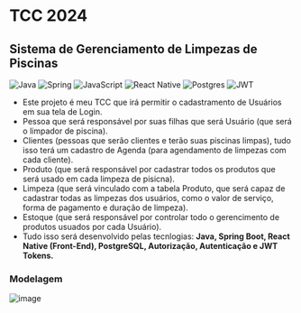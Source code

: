 # TCC 2024 
## Sistema de Gerenciamento de Limpezas de Piscinas
![Java](https://img.shields.io/badge/java-%23ED8B00.svg?style=for-the-badge&logo=openjdk&logoColor=white)
![Spring](https://img.shields.io/badge/spring-%236DB33F.svg?style=for-the-badge&logo=spring&logoColor=white)
![JavaScript](https://img.shields.io/badge/JavaScript-F7DF1E?style=for-the-badge&logo=javascript&logoColor=black)
![React Native](https://img.shields.io/badge/React_Native-20232A?style=for-the-badge&logo=react&logoColor=61DAFB)
![Postgres](https://img.shields.io/badge/postgres-%23316192.svg?style=for-the-badge&logo=postgresql&logoColor=white)
![JWT](https://img.shields.io/badge/JWT-black?style=for-the-badge&logo=JSON%20web%20tokens)

- Este projeto é meu TCC que irá permitir o cadastramento de Usuários em sua tela de Login.
- Pessoa que será responsável por suas filhas que será Usuário (que será o limpador de piscina).
- Clientes (pessoas que serão clientes e terão suas piscinas limpas), tudo isso terá um cadastro de Agenda (para agendamento de limpezas com cada cliente). 
- Produto (que será responsável por cadastrar todos os produtos que será usado em cada limpeza de pisicna).
- Limpeza (que será vinculado com a tabela Produto, que será capaz de cadastrar todas as limpezas dos usuários, como o valor de serviço, forma de pagamento e duração de limpeza).
- Estoque (que será responsável por controlar todo o gerencimento de produtos usuados por cada Usuário).
- Tudo isso será desenvolvido pelas tecnlogias: **Java, Spring Boot, React Native (Front-End), PostgreSQL, Autorização, Autenticação e JWT Tokens.**

### Modelagem
![image](https://github.com/lari-nunes/TCC-2024/assets/113475767/5ca11e1c-5477-4696-beed-9b4bbb3a853e)

